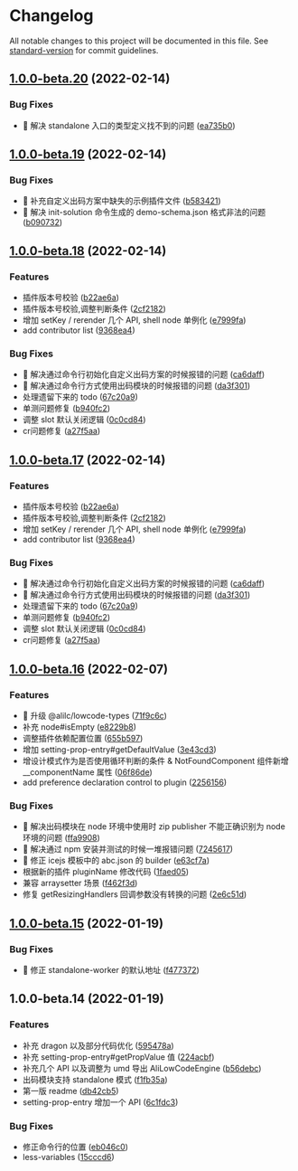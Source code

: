 # Changelog

All notable changes to this project will be documented in this file. See [standard-version](https://github.com/conventional-changelog/standard-version) for commit guidelines.

## [1.0.0-beta.20](https://gitlab.alibaba-inc.com/ali-lowcode/ali-lowcode-engine-2.x/compare/@alilc/lowcode-code-generator@1.0.0-beta.19...@alilc/lowcode-code-generator@1.0.0-beta.20) (2022-02-14)


### Bug Fixes

* 🐛 解决 standalone 入口的类型定义找不到的问题 ([ea735b0](https://gitlab.alibaba-inc.com/ali-lowcode/ali-lowcode-engine-2.x/commit/ea735b0422f26f4fdde4989478b308c22bae8f07))

## [1.0.0-beta.19](https://gitlab.alibaba-inc.com/ali-lowcode/ali-lowcode-engine-2.x/compare/@alilc/lowcode-code-generator@1.0.0-beta.18...@alilc/lowcode-code-generator@1.0.0-beta.19) (2022-02-14)


### Bug Fixes

* 🐛 补充自定义出码方案中缺失的示例插件文件 ([b583421](https://gitlab.alibaba-inc.com/ali-lowcode/ali-lowcode-engine-2.x/commit/b5834214482ba73dc33753aed9e1166bca4b7374))
* 🐛 解决 init-solution 命令生成的 demo-schema.json 格式非法的问题 ([b090732](https://gitlab.alibaba-inc.com/ali-lowcode/ali-lowcode-engine-2.x/commit/b090732cb750aa60dfe9c7e34dd6709bfd537642))

## [1.0.0-beta.18](https://gitlab.alibaba-inc.com/ali-lowcode/ali-lowcode-engine-2.x/compare/@alilc/lowcode-code-generator@1.0.0-beta.16...@alilc/lowcode-code-generator@1.0.0-beta.18) (2022-02-14)


### Features

* 插件版本号校验 ([b22ae6a](https://gitlab.alibaba-inc.com/ali-lowcode/ali-lowcode-engine-2.x/commit/b22ae6a75065e0c4dfa290c7b8c4ec4c7e661b53))
* 插件版本号校验,调整判断条件 ([2cf2182](https://gitlab.alibaba-inc.com/ali-lowcode/ali-lowcode-engine-2.x/commit/2cf218245812825aa729657a9b1ac4b574d75cb5))
* 增加 setKey / rerender 几个 API, shell node 单例化 ([e7999fa](https://gitlab.alibaba-inc.com/ali-lowcode/ali-lowcode-engine-2.x/commit/e7999faf78ec22395f218aab22e7accc18ad9b53))
* add contributor list ([9368ea4](https://gitlab.alibaba-inc.com/ali-lowcode/ali-lowcode-engine-2.x/commit/9368ea46bd4b1eaae0848d51780d8a0896384875))


### Bug Fixes

* 🐛 解决通过命令行初始化自定义出码方案的时候报错的问题 ([ca6daff](https://gitlab.alibaba-inc.com/ali-lowcode/ali-lowcode-engine-2.x/commit/ca6daff89498056b0248e3996edfee75379881ac))
* 🐛 解决通过命令行方式使用出码模块的时候报错的问题 ([da3f301](https://gitlab.alibaba-inc.com/ali-lowcode/ali-lowcode-engine-2.x/commit/da3f3011d3ea34f59f0f3d6bd230fcfa436be103))
* 处理遗留下来的 todo ([67c20a9](https://gitlab.alibaba-inc.com/ali-lowcode/ali-lowcode-engine-2.x/commit/67c20a993d44d6b2353eec6aab94636c1b2328b6))
* 单测问题修复 ([b940fc2](https://gitlab.alibaba-inc.com/ali-lowcode/ali-lowcode-engine-2.x/commit/b940fc215737936267d2a3a202c7269695293060))
* 调整 slot 默认关闭逻辑 ([0c0cd84](https://gitlab.alibaba-inc.com/ali-lowcode/ali-lowcode-engine-2.x/commit/0c0cd8452cef94afc3afe025b9ce54a18274f5a4))
* cr问题修复 ([a27f5aa](https://gitlab.alibaba-inc.com/ali-lowcode/ali-lowcode-engine-2.x/commit/a27f5aaf73dd884051714a98d85644a9a0b6d69b))

## [1.0.0-beta.17](https://gitlab.alibaba-inc.com/ali-lowcode/ali-lowcode-engine-2.x/compare/@alilc/lowcode-code-generator@1.0.0-beta.16...@alilc/lowcode-code-generator@1.0.0-beta.17) (2022-02-14)


### Features

* 插件版本号校验 ([b22ae6a](https://gitlab.alibaba-inc.com/ali-lowcode/ali-lowcode-engine-2.x/commit/b22ae6a75065e0c4dfa290c7b8c4ec4c7e661b53))
* 插件版本号校验,调整判断条件 ([2cf2182](https://gitlab.alibaba-inc.com/ali-lowcode/ali-lowcode-engine-2.x/commit/2cf218245812825aa729657a9b1ac4b574d75cb5))
* 增加 setKey / rerender 几个 API, shell node 单例化 ([e7999fa](https://gitlab.alibaba-inc.com/ali-lowcode/ali-lowcode-engine-2.x/commit/e7999faf78ec22395f218aab22e7accc18ad9b53))
* add contributor list ([9368ea4](https://gitlab.alibaba-inc.com/ali-lowcode/ali-lowcode-engine-2.x/commit/9368ea46bd4b1eaae0848d51780d8a0896384875))


### Bug Fixes

* 🐛 解决通过命令行初始化自定义出码方案的时候报错的问题 ([ca6daff](https://gitlab.alibaba-inc.com/ali-lowcode/ali-lowcode-engine-2.x/commit/ca6daff89498056b0248e3996edfee75379881ac))
* 🐛 解决通过命令行方式使用出码模块的时候报错的问题 ([da3f301](https://gitlab.alibaba-inc.com/ali-lowcode/ali-lowcode-engine-2.x/commit/da3f3011d3ea34f59f0f3d6bd230fcfa436be103))
* 处理遗留下来的 todo ([67c20a9](https://gitlab.alibaba-inc.com/ali-lowcode/ali-lowcode-engine-2.x/commit/67c20a993d44d6b2353eec6aab94636c1b2328b6))
* 单测问题修复 ([b940fc2](https://gitlab.alibaba-inc.com/ali-lowcode/ali-lowcode-engine-2.x/commit/b940fc215737936267d2a3a202c7269695293060))
* 调整 slot 默认关闭逻辑 ([0c0cd84](https://gitlab.alibaba-inc.com/ali-lowcode/ali-lowcode-engine-2.x/commit/0c0cd8452cef94afc3afe025b9ce54a18274f5a4))
* cr问题修复 ([a27f5aa](https://gitlab.alibaba-inc.com/ali-lowcode/ali-lowcode-engine-2.x/commit/a27f5aaf73dd884051714a98d85644a9a0b6d69b))

## [1.0.0-beta.16](https://gitlab.alibaba-inc.com/ali-lowcode/ali-lowcode-engine-2.x/compare/@alilc/lowcode-code-generator@1.0.0-beta.15...@alilc/lowcode-code-generator@1.0.0-beta.16) (2022-02-07)


### Features

* 🎸 升级 @alilc/lowcode-types ([71f9c6c](https://gitlab.alibaba-inc.com/ali-lowcode/ali-lowcode-engine-2.x/commit/71f9c6c88f55f3e176e5bd40ddf4593a24ad3aea))
* 补充 node#isEmpty ([e8229b8](https://gitlab.alibaba-inc.com/ali-lowcode/ali-lowcode-engine-2.x/commit/e8229b89dbdf1b93d529f2534ec9bf1fd25c2566))
* 调整插件依赖配置位置 ([655b597](https://gitlab.alibaba-inc.com/ali-lowcode/ali-lowcode-engine-2.x/commit/655b5976ac2a310bb679a06f418a154ccefd9d56))
* 增加 setting-prop-entry#getDefaultValue ([3e43cd3](https://gitlab.alibaba-inc.com/ali-lowcode/ali-lowcode-engine-2.x/commit/3e43cd3af9c213b2b7694b6204b509850e786749))
* 增设计模式作为是否使用循环判断的条件 & NotFoundComponent 组件新增 __componentName 属性 ([06f86de](https://gitlab.alibaba-inc.com/ali-lowcode/ali-lowcode-engine-2.x/commit/06f86deef7bb88249c54731df9f2deb374443d21))
* add preference declaration control to plugin ([2256156](https://gitlab.alibaba-inc.com/ali-lowcode/ali-lowcode-engine-2.x/commit/22561563451dc565a2aea930d0679fe528520513))


### Bug Fixes

* 🐛 解决出码模块在 node 环境中使用时 zip publisher 不能正确识别为 node 环境的问题 ([ffa9908](https://gitlab.alibaba-inc.com/ali-lowcode/ali-lowcode-engine-2.x/commit/ffa9908365fbe6fa5230c6f890cebf4fb44a7188))
* 🐛 解决通过 npm 安装并测试的时候一堆报错问题 ([7245617](https://gitlab.alibaba-inc.com/ali-lowcode/ali-lowcode-engine-2.x/commit/7245617da2bae55e67e4dff5eeda6c14981fdd4b))
* 🐛 修正 icejs 模板中的 abc.json 的 builder ([e63cf7a](https://gitlab.alibaba-inc.com/ali-lowcode/ali-lowcode-engine-2.x/commit/e63cf7affb0bf7f072d965bda3c8dd90cf015e2d))
* 根据新的插件 pluginName 修改代码 ([1faed05](https://gitlab.alibaba-inc.com/ali-lowcode/ali-lowcode-engine-2.x/commit/1faed05dab26674b84ab0f065263b9ad9aeade46))
* 兼容 arraysetter 场景 ([f462f3d](https://gitlab.alibaba-inc.com/ali-lowcode/ali-lowcode-engine-2.x/commit/f462f3de172d3d05db38234db982c58f5e6321ee))
* 修复 getResizingHandlers 回调参数没有转换的问题 ([2e6c51d](https://gitlab.alibaba-inc.com/ali-lowcode/ali-lowcode-engine-2.x/commit/2e6c51d9cb0835791889656b3b9709a9a6cd630d))

## [1.0.0-beta.15](https://gitlab.alibaba-inc.com/ali-lowcode/ali-lowcode-engine-2.x/compare/@alilc/lowcode-code-generator@1.0.0-beta.14...@alilc/lowcode-code-generator@1.0.0-beta.15) (2022-01-19)


### Bug Fixes

* 🐛 修正 standalone-worker 的默认地址 ([f477372](https://gitlab.alibaba-inc.com/ali-lowcode/ali-lowcode-engine-2.x/commit/f477372f8c2432d6300b39b82e73cdfe4cf25f8d))

## 1.0.0-beta.14 (2022-01-19)


### Features

* 补充 dragon 以及部分代码优化 ([595478a](https://gitlab.alibaba-inc.com/ali-lowcode/ali-lowcode-engine-2.x/commit/595478a7cb2d1288450920404bd79bf0b7fa4424))
* 补充 setting-prop-entry#getPropValue 值 ([224acbf](https://gitlab.alibaba-inc.com/ali-lowcode/ali-lowcode-engine-2.x/commit/224acbff2c8a949d4cda01f2371d6a7ba0b8df4d))
* 补充几个 API 以及调整为 umd 导出 AliLowCodeEngine ([b56debc](https://gitlab.alibaba-inc.com/ali-lowcode/ali-lowcode-engine-2.x/commit/b56debc9b7cb78a5a049291d9079292a32e85d20))
* 出码模块支持 standalone 模式 ([f1fb35a](https://gitlab.alibaba-inc.com/ali-lowcode/ali-lowcode-engine-2.x/commit/f1fb35a1c39ebff3d1ddb28262ac556dbd249df3))
* 第一版 readme ([db42cb5](https://gitlab.alibaba-inc.com/ali-lowcode/ali-lowcode-engine-2.x/commit/db42cb529a27f58a42cda4f9c33107f4d24abc23))
* setting-prop-entry 增加一个 API ([6c1fdc3](https://gitlab.alibaba-inc.com/ali-lowcode/ali-lowcode-engine-2.x/commit/6c1fdc35828cdf0133846454c0a33708dc606d9a))


### Bug Fixes

* 修正命令行的位置 ([eb046c0](https://gitlab.alibaba-inc.com/ali-lowcode/ali-lowcode-engine-2.x/commit/eb046c0fd5983105e2d93fbc1c53b6b08935f66f))
* less-variables ([15cccd6](https://gitlab.alibaba-inc.com/ali-lowcode/ali-lowcode-engine-2.x/commit/15cccd6892e375c7d83719aed416e3a320bcd931))
